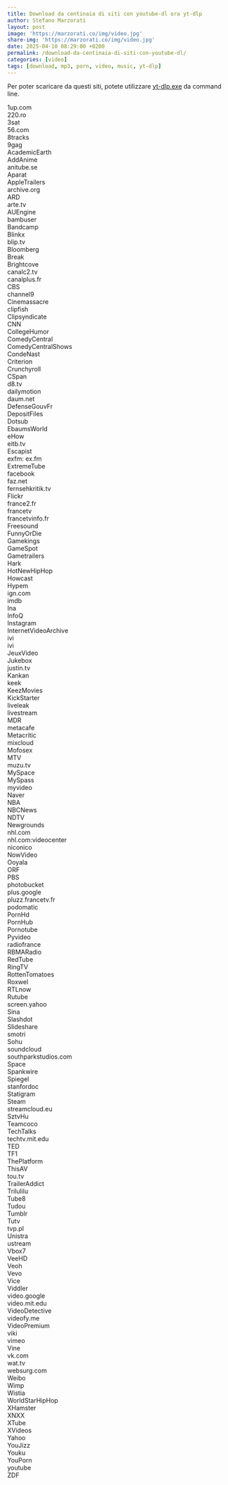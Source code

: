 ```yaml
---
title: Download da centinaia di siti con youtube-dl ora yt-dlp
author: Stefano Marzorati
layout: post
image: 'https://marzorati.co/img/video.jpg'
share-img: 'https://marzorati.co/img/video.jpg'
date: 2025-04-10 08:29:00 +0200
permalink: /download-da-centinaia-di-siti-con-youtube-dl/
categories: [video]
tags: [download, mp3, porn, video, music, yt-dlp]
---
```

Per poter scaricare da questi siti, potete utilizzare <a href="https://github.com/yt-dlp/yt-dlp/releases" target="_blank">yt-dlp.exe</a> da command line.   

1up.com  
220.ro  
3sat  
56.com  
8tracks  
9gag  
AcademicEarth  
AddAnime  
anitube.se  
Aparat  
AppleTrailers  
archive.org  
ARD  
arte.tv  
AUEngine  
bambuser  
Bandcamp  
Blinkx  
blip.tv  
Bloomberg  
Break  
Brightcove  
canalc2.tv  
canalplus.fr  
CBS  
channel9  
Cinemassacre  
clipfish  
Clipsyndicate  
CNN  
CollegeHumor  
ComedyCentral  
ComedyCentralShows  
CondeNast  
Criterion  
Crunchyroll  
CSpan  
d8.tv  
dailymotion  
daum.net  
DefenseGouvFr  
DepositFiles  
Dotsub  
EbaumsWorld  
eHow  
eitb.tv  
Escapist  
exfm: ex.fm  
ExtremeTube  
facebook  
faz.net  
fernsehkritik.tv  
Flickr  
france2.fr  
francetv  
francetvinfo.fr  
Freesound  
FunnyOrDie  
Gamekings  
GameSpot  
Gametrailers  
Hark  
HotNewHipHop  
Howcast  
Hypem  
ign.com  
imdb  
Ina  
InfoQ  
Instagram  
InternetVideoArchive  
ivi  
ivi  
JeuxVideo  
Jukebox  
justin.tv  
Kankan  
keek  
KeezMovies  
KickStarter  
liveleak  
livestream  
MDR  
metacafe  
Metacritic  
mixcloud  
Mofosex  
MTV  
muzu.tv  
MySpace  
MySpass  
myvideo  
Naver  
NBA  
NBCNews  
NDTV  
Newgrounds  
nhl.com  
nhl.com:videocenter  
niconico  
NowVideo  
Ooyala  
ORF  
PBS  
photobucket  
plus.google  
pluzz.francetv.fr  
podomatic  
PornHd  
PornHub  
Pornotube  
Pyvideo  
radiofrance  
RBMARadio  
RedTube  
RingTV  
RottenTomatoes  
Roxwel  
RTLnow  
Rutube  
screen.yahoo  
Sina  
Slashdot  
Slideshare  
smotri  
Sohu  
soundcloud  
southparkstudios.com  
Space  
Spankwire  
Spiegel  
stanfordoc  
Statigram  
Steam  
streamcloud.eu  
SztvHu  
Teamcoco  
TechTalks  
techtv.mit.edu  
TED  
TF1  
ThePlatform  
ThisAV  
tou.tv  
TrailerAddict  
Trilulilu  
Tube8  
Tudou  
Tumblr  
Tutv  
tvp.pl  
Unistra  
ustream  
Vbox7  
VeeHD  
Veoh  
Vevo  
Vice  
Viddler  
video.google  
video.mit.edu  
VideoDetective  
videofy.me  
VideoPremium  
viki  
vimeo  
Vine  
vk.com  
wat.tv  
websurg.com  
Weibo  
Wimp  
Wistia  
WorldStarHipHop  
XHamster  
XNXX  
XTube  
XVideos  
Yahoo  
YouJizz  
Youku  
YouPorn  
youtube  
ZDF